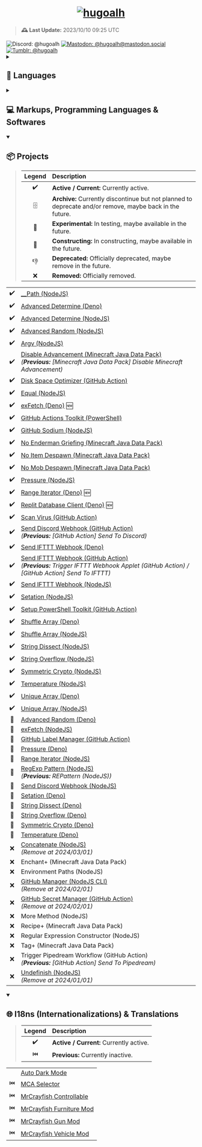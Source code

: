 <h1 align="center">
<a href="https://github.com/hugoalh">
<img alt="hugoalh" src="https://i.imgur.com/d7CW6xWl.png" title="hugoalh" />
</a>
</h1>

> **🕰️ Last Update:** 2023/10/10 09:25 UTC

<picture>
  <source media="(prefers-color-scheme: dark)" srcset="https://img.shields.io/badge/Discord-@hugoalh-1f1f1f?labelColor=5865F2&logo=discord&logoColor=ffffff&style=flat-square">
  <source media="(prefers-color-scheme: light)" srcset="https://img.shields.io/badge/Discord-@hugoalh-dfdfdf?labelColor=5865F2&logo=discord&logoColor=ffffff&style=flat-square">
  <img alt="Discord: @hugoalh" src="https://img.shields.io/badge/Discord-@hugoalh-dfdfdf?labelColor=5865F2&logo=discord&logoColor=ffffff&style=flat-square" title="Discord: @hugoalh">
</picture>
<a href="https://mastodon.social/@hugoalh"><picture>
  <source media="(prefers-color-scheme: dark)" srcset="https://img.shields.io/badge/Mastodon-@hugoalh@mastodon.social-1f1f1f?labelColor=6364FF&logo=mastodon&logoColor=ffffff&style=flat-square">
  <source media="(prefers-color-scheme: light)" srcset="https://img.shields.io/badge/Mastodon-@hugoalh@mastodon.social-dfdfdf?labelColor=6364FF&logo=mastodon&logoColor=ffffff&style=flat-square">
  <img alt="Mastodon: @hugoalh@mastodon.social" src="https://img.shields.io/badge/Mastodon-@hugoalh@mastodon.social-dfdfdf?labelColor=6364FF&logo=mastodon&logoColor=ffffff&style=flat-square" title="Mastodon: @hugoalh@mastodon.social">
</picture></a>
<a href="https://hugoalh.tumblr.com"><picture>
  <source media="(prefers-color-scheme: dark)" srcset="https://img.shields.io/badge/Tumblr-@hugoalh-1f1f1f?labelColor=36465D&logo=tumblr&logoColor=ffffff&style=flat-square">
  <source media="(prefers-color-scheme: light)" srcset="https://img.shields.io/badge/Tumblr-@hugoalh-dfdfdf?labelColor=36465D&logo=tumblr&logoColor=ffffff&style=flat-square">
  <img alt="Tumblr: @hugoalh" src="https://img.shields.io/badge/Tumblr-@hugoalh-dfdfdf?labelColor=36465D&logo=tumblr&logoColor=ffffff&style=flat-square" title="Tumblr: @hugoalh">
</picture></a>

<details>
<summary><h2>💬 Languages</h2></summary>

> | **Legend** | **Description** |
> |:-:|:--|
> | ✔️ | Known. |
> | 📖 | Learning. |

|  |  |
|:-:|:--|
| ✔️ | Cantonese (粵語 / 廣東話) - Hong Kong |
| ✔️ | Cantonese (粵語 / 廣東話) - Macau |
| ✔️ | Cantonese (粵語 / 廣東話) - Traditional (正體 / 繁體) |
| ✔️ | Chinese (漢語 / 中文) - Hong Kong |
| ✔️ | Chinese (漢語 / 中文) - Macau |
| ✔️ | Chinese (漢語 / 中文) - Republic of China (Taiwan) |
| ✔️ | Chinese (漢語 / 中文) - Traditional (正體 / 繁體) |
| ✔️ | English - Hong Kong |
| ✔️ | English - Macau |
| ✔️ | English - United Kingdom |
| ✔️ | English - United States |

</details>
<details>
<summary><h2>💻 Markups, Programming Languages & Softwares</h2></summary>

> | **Legend** | **Description** |
> |:-:|:--|
> | ✔️ | Known. |
> | 📖 | Learning. |

|  |  |  |
|:-:|:--|:--|
| ✔️ | CSS | Cascading Style Sheets |
| ✔️ | CSV | Comma Separated Values |
| ✔️ | Docker |  |
| ✔️ | HTML | HyperText Markup Language |
| ✔️ | JavaScript - Browsers |  |
| ✔️ | JavaScript - Deno |  |
| ✔️ | JavaScript - NodeJS |  |
| ✔️ | JSON | JavaScript Object Notation |
| ✔️ | JSON5 | JavaScript Object Notation for Humans |
| ✔️ | JSONC | JavaScript Object Notation with Comments |
| ✔️ | ModernScript |  |
| ✔️ | PowerShell |  |
| ✔️ | SVG | Scalable Vector Graphics |
| ✔️ | TOML | Tom's Obvious, Minimal Language |
| ✔️ | TSV | Tab Separated Values |
| ✔️ | TypeScript - Deno |  |
| ✔️ | TypeScript - NodeJS |  |
| ✔️ | YAML | YAML Ain't Markup Language |
| 📖 | .NET - C# |  |
| 📖 | Bash |  |
| 📖 | CSON | CoffeeScript Object Notation |
| 📖 | Go |  |
| 📖 | MCFunction | Minecraft Function |
| 📖 | Python |  |
| 📖 | Rust |  |
| 📖 | V |  |
| 📖 | YARA | Yet Another Ridiculous Acronym |

</details>
<details open>
<summary><h2>📦 Projects</h2></summary>

> | **Legend** | **Description** |
> |:-:|:--|
> | ✔️ | **Active / Current:** Currently active. |
> | 🗄️ | **Archive:** Currently discontinue but not planned to deprecate and/or remove, maybe back in the future. |
> | 🧪 | **Experimental:** In testing, maybe available in the future. |
> | 🚧 | **Constructing:** In constructing, maybe available in the future. |
> | 👎 | **Deprecated:** Officially deprecated, maybe remove in the future. |
> | ❌ | **Removed:** Officially removed. |

|  |  |
|:-:|:--|
| ✔️ | [__Path (NodeJS)](https://github.com/hugoalh-studio/underscore-path-nodejs) |
| ✔️ | [Advanced Determine (Deno)](https://github.com/hugoalh-studio/advanced-determine-deno) |
| ✔️ | [Advanced Determine (NodeJS)](https://github.com/hugoalh-studio/advanced-determine-nodejs) |
| ✔️ | [Advanced Random (NodeJS)](https://github.com/hugoalh-studio/advanced-random-nodejs) |
| ✔️ | [Argv (NodeJS)](https://github.com/hugoalh-studio/argv-nodejs) |
| ✔️ | [Disable Advancement (Minecraft Java Data Pack)](https://github.com/hugoalh/disable-advancement-mcjdp) <br />*(**Previous:** \[Minecraft Java Data Pack\] Disable Minecraft Advancement)* |
| ✔️ | [Disk Space Optimizer (GitHub Action)](https://github.com/hugoalh/disk-space-optimizer-ghaction) |
| ✔️ | [Equal (NodeJS)](https://github.com/hugoalh-studio/equal-nodejs) |
| ✔️ | [exFetch (Deno)](https://github.com/hugoalh-studio/exfetch-deno) 🆕 |
| ✔️ | [GitHub Actions Toolkit (PowerShell)](https://github.com/hugoalh-studio/ghactions-toolkit-powershell) |
| ✔️ | [GitHub Sodium (NodeJS)](https://github.com/hugoalh-studio/github-sodium-nodejs) |
| ✔️ | [No Enderman Griefing (Minecraft Java Data Pack)](https://github.com/hugoalh/no-enderman-griefing-mcjdp) |
| ✔️ | [No Item Despawn (Minecraft Java Data Pack)](https://github.com/hugoalh/no-item-despawn-mcjdp) |
| ✔️ | [No Mob Despawn (Minecraft Java Data Pack)](https://github.com/hugoalh/no-mob-despawn-mcjdp) |
| ✔️ | [Pressure (NodeJS)](https://github.com/hugoalh-studio/pressure-nodejs) |
| ✔️ | [Range Iterator (Deno)](https://github.com/hugoalh-studio/range-iterator-deno) 🆕 |
| ✔️ | [Replit Database Client (Deno)](https://github.com/hugoalh-studio/replit-database-client-deno) 🆕 |
| ✔️ | [Scan Virus (GitHub Action)](https://github.com/hugoalh/scan-virus-ghaction) |
| ✔️ | [Send Discord Webhook (GitHub Action)](https://github.com/hugoalh/send-discord-webhook-ghaction) <br />*(**Previous:** \[GitHub Action\] Send To Discord)* |
| ✔️ | [Send IFTTT Webhook (Deno)](https://github.com/hugoalh-studio/send-ifttt-webhook-deno) |
| ✔️ | [Send IFTTT Webhook (GitHub Action)](https://github.com/hugoalh/send-ifttt-webhook-ghaction) <br />*(**Previous:** Trigger IFTTT Webhook Applet (GitHub Action) / \[GitHub Action\] Send To IFTTT)* |
| ✔️ | [Send IFTTT Webhook (NodeJS)](https://github.com/hugoalh-studio/send-ifttt-webhook-nodejs) |
| ✔️ | [Setation (NodeJS)](https://github.com/hugoalh-studio/setation-nodejs) |
| ✔️ | [Setup PowerShell Toolkit (GitHub Action)](https://github.com/hugoalh-studio/setup-powershell-toolkit-ghaction) |
| ✔️ | [Shuffle Array (Deno)](https://github.com/hugoalh-studio/shuffle-array-deno) |
| ✔️ | [Shuffle Array (NodeJS)](https://github.com/hugoalh-studio/shuffle-array-nodejs) |
| ✔️ | [String Dissect (NodeJS)](https://github.com/hugoalh-studio/string-dissect-nodejs) |
| ✔️ | [String Overflow (NodeJS)](https://github.com/hugoalh-studio/string-overflow-nodejs) |
| ✔️ | [Symmetric Crypto (NodeJS)](https://github.com/hugoalh-studio/symmetric-crypto-nodejs) |
| ✔️ | [Temperature (NodeJS)](https://github.com/hugoalh-studio/temperature-nodejs) |
| ✔️ | [Unique Array (Deno)](https://github.com/hugoalh-studio/unique-array-deno) |
| ✔️ | [Unique Array (NodeJS)](https://github.com/hugoalh-studio/unique-array-nodejs) |
| 🚧 | [Advanced Random (Deno)](https://github.com/hugoalh-studio/advanced-random-deno) |
| 🚧 | [exFetch (NodeJS)](https://github.com/hugoalh-studio/exfetch-nodejs) |
| 🚧 | [GitHub Label Manager (GitHub Action)](https://github.com/hugoalh/github-label-manager-ghaction) |
| 🚧 | [Pressure (Deno)](https://github.com/hugoalh-studio/pressure-deno) |
| 🚧 | [Range Iterator (NodeJS)](https://github.com/hugoalh-studio/range-iterator-nodejs) |
| 🚧 | [RegExp Pattern (NodeJS)](https://github.com/hugoalh-studio/regexp-pattern-nodejs) <br />*(**Previous:** REPattern (NodeJS))* |
| 🚧 | [Send Discord Webhook (NodeJS)](https://github.com/hugoalh-studio/send-discord-webhook-nodejs) |
| 🚧 | [Setation (Deno)](https://github.com/hugoalh-studio/setation-deno) |
| 🚧 | [String Dissect (Deno)](https://github.com/hugoalh-studio/string-dissect-deno) |
| 🚧 | [String Overflow (Deno)](https://github.com/hugoalh-studio/string-overflow-deno) |
| 🚧 | [Symmetric Crypto (Deno)](https://github.com/hugoalh-studio/symmetric-crypto-deno) |
| 🚧 | [Temperature (Deno)](https://github.com/hugoalh-studio/temperature-deno) |
| ❌ | [Concatenate (NodeJS)](https://github.com/hugoalh-studio/concatenate-nodejs) <br />*(Remove at 2024/03/01)* |
| ❌ | Enchant+ (Minecraft Java Data Pack) |
| ❌ | Environment Paths (NodeJS) |
| ❌ | [GitHub Manager (NodeJS CLI)](https://github.com/hugoalh-studio/bulk-github-configuration-nodejs) <br />*(Remove at 2024/02/01)* |
| ❌ | [GitHub Secret Manager (GitHub Action)](https://github.com/hugoalh/github-secret-manager-ghaction) <br />*(Remove at 2024/02/01)* |
| ❌ | More Method (NodeJS) |
| ❌ | Recipe+ (Minecraft Java Data Pack) |
| ❌ | Regular Expression Constructor (NodeJS) |
| ❌ | Tag+ (Minecraft Java Data Pack) |
| ❌ | Trigger Pipedream Workflow (GitHub Action) <br />*(**Previous:** \[GitHub Action\] Send To Pipedream)* |
| ❌ | [Undefinish (NodeJS)](https://github.com/hugoalh-studio/undefinish-nodejs) <br />*(Remove at 2024/01/01)* |

</details>

<details open>
<summary><h2>🌐 I18ns (Internationalizations) & Translations</h2></summary>

> | **Legend** | **Description** |
> |:-:|:--|
> | ✔️ | **Active / Current:** Currently active. |
> | ⏮️ | **Previous:** Currently inactive. |

|  |  |
|:-:|:--|
|  | [Auto Dark Mode](https://github.com/AutoDarkMode/Windows-Auto-Night-Mode) |
| ⏮️ | [MCA Selector](https://github.com/Querz/mcaselector) |
| ⏮️ | [MrCrayfish Controllable](https://github.com/MrCrayfish/Controllable) |
| ⏮️ | [MrCrayfish Furniture Mod](https://github.com/MrCrayfish/MrCrayfishFurnitureMod) |
| ⏮️ | [MrCrayfish Gun Mod](https://github.com/MrCrayfish/MrCrayfishGunMod) |
| ⏮️ | [MrCrayfish Vehicle Mod](https://github.com/MrCrayfish/MrCrayfishVehicleMod) |
